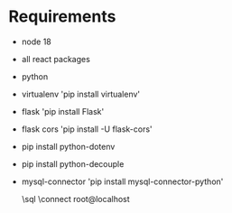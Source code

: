 # Requirements
- node 18
- all react packages
- python
- virtualenv 'pip install virtualenv'
- flask 'pip install Flask'
- flask cors 'pip install -U flask-cors'
- pip install python-dotenv
- pip install python-decouple
- mysql-connector 'pip install mysql-connector-python'

    \sql
    \connect root@localhost